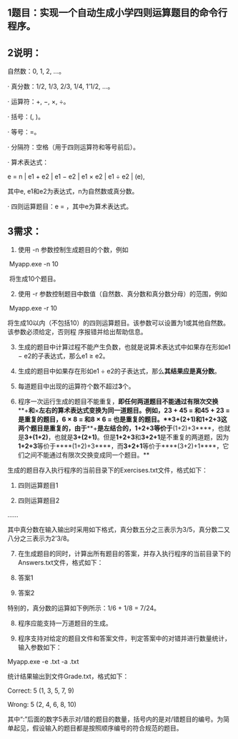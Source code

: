 ## 1题目：**实现一个自动生成小学四则运算题目的命令行程序。**

## 2说明：

自然数：0, 1, 2, …。

· 真分数：1/2, 1/3, 2/3, 1/4, 1’1/2, …。

· 运算符：+, −, ×, ÷。

· 括号：(, )。

· 等号：=。

· 分隔符：空格（用于四则运算符和等号前后）。

· 算术表达式：

e = n | e1 + e2 | e1 − e2 | e1 × e2 | e1 ÷ e2 | (e),

其中e, e1和e2为表达式，n为自然数或真分数。

· 四则运算题目：e = ，其中e为算术表达式。

 

## 3需求：

1. 使用 -n 参数控制生成题目的个数，例如

​       Myapp.exe -n 10

​       将生成10个题目。

2. 使用 -r 参数控制题目中数值（自然数、真分数和真分数分母）的范围，例如

​       Myapp.exe -r 10 

​    将生成10以内（不包括10）的四则运算题目。该参数可以设置为1或其他自然数。该参数必须给定，否则程       序报错并给出帮助信息。

3. 生成的题目中计算过程不能产生负数，也就是说算术表达式中如果存在形如e1 − e2的子表达式，那么e1 ≥ e2。

4. 生成的题目中如果存在形如e1 ÷ e2的子表达式，那么**其结果应是真分数**。

5. 每道题目中出现的运算符个数不超过****3****个。

6. 程序一次运行生成的题目不能重复，**即任何两道题目不能通过有限次交换****+****和****×****左右的算术表达式变换为同一道题目**。例如，23 + 45 = 和45 + 23 = 是重复的题目，6 × 8 = 和8 × 6 = 也是重复的题目。**3+(2+1)****和****1+2+3****这两个题目是重复的，由于****+****是左结合的，****1+2+3****等价于****(1+2)+3****，也就是****3+(1+2)****，也就是****3+(2+1)****。但是****1+2+3****和****3+2+1****是不重复的两道题，因为****1+2+3****等价于****(1+2)+3****，而****3+2+1****等价于****(3+2)+1****，它们之间不能通过有限次交换变成同一个题目。**

 生成的题目存入执行程序的当前目录下的Exercises.txt文件，格式如下：

 

1. 四则运算题目1

2. 四则运算题目2

……

 

其中真分数在输入输出时采用如下格式，真分数五分之三表示为3/5，真分数二又八分之三表示为2’3/8。

7. 在生成题目的同时，计算出所有题目的答案，并存入执行程序的当前目录下的Answers.txt文件，格式如下：

1. 答案1

2. 答案2

特别的，真分数的运算如下例所示：1/6 + 1/8 = 7/24。

8. 程序应能支持一万道题目的生成。

9. 程序支持对给定的题目文件和答案文件，判定答案中的对错并进行数量统计，输入参数如下：

Myapp.exe -e <exercisefile>.txt -a <answerfile>.txt

统计结果输出到文件Grade.txt，格式如下：

Correct: 5 (1, 3, 5, 7, 9)

Wrong: 5 (2, 4, 6, 8, 10)

其中“:”后面的数字5表示对/错的题目的数量，括号内的是对/错题目的编号。为简单起见，假设输入的题目都是按照顺序编号的符合规范的题目。